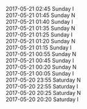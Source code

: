 2017-05-21 02:45 Sunday  I  
2017-05-21 01:45 Sunday  N  
2017-05-21 01:40 Sunday  I  
2017-05-21 01:35 Sunday  N  
2017-05-21 01:25 Sunday  I  
2017-05-21 01:20 Sunday  N  
2017-05-21 01:15 Sunday  I  
2017-05-21 00:55 Sunday  N  
2017-05-21 00:45 Sunday  I  
2017-05-21 00:20 Sunday  N  
2017-05-21 00:05 Sunday  I  
2017-05-20 23:55 Saturday  N  
2017-05-20 22:55 Saturday  I  
2017-05-20 20:25 Saturday  N  
2017-05-20 20:20 Saturday  I  
